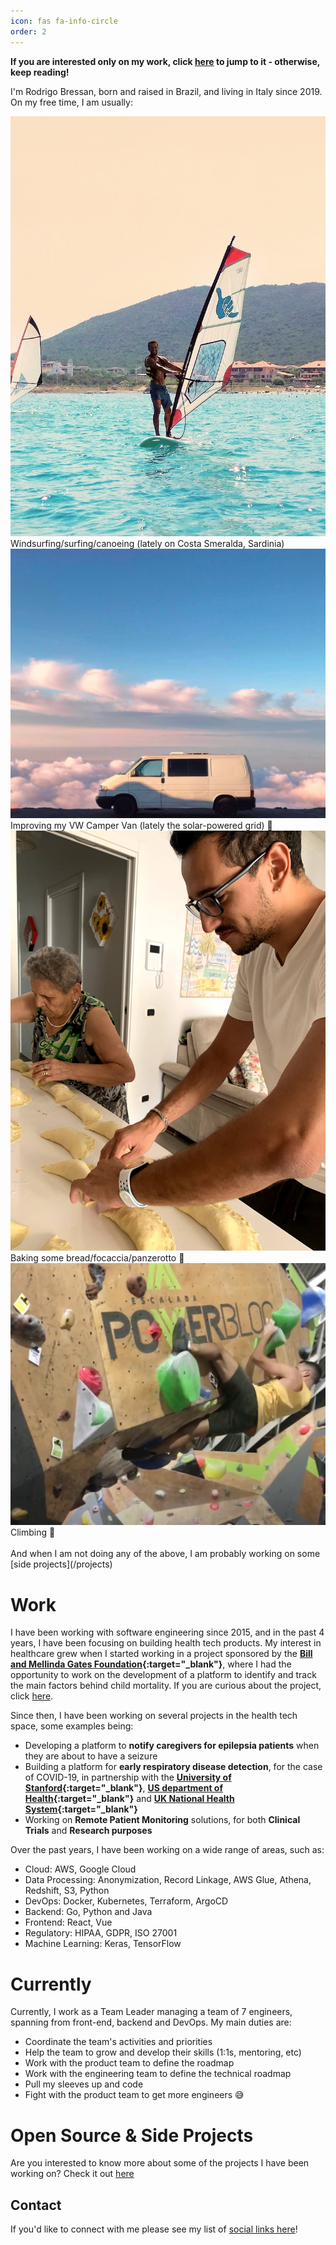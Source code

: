 ```yaml
---
icon: fas fa-info-circle
order: 2
---
```


<b>If you are interested only on my work, click [here](#work) to jump to it - otherwise, keep reading!</b>

I'm Rodrigo Bressan, born and raised in Brazil, and living in Italy since 2019. On my free time, I am usually:


<div class="container">
  <div class="row align-items-center">
    <div class="col-3">
      <img src="/assets/img/about/windsurf.jpeg"/>
    </div>
     <div class="col-9">
      Windsurfing/surfing/canoeing (lately on Costa Smeralda, Sardinia)
    </div>
  </div>
</div>



<div class="container">
  <div class="row align-items-center">
   <div class="col-3">
      <img src="/assets/img/about/binho.png"/>
    </div>
     <div class="col-9">
      Improving my VW Camper Van (lately the solar-powered grid) 🚐 
    </div>
  </div>
</div>

<div class="container">
  <div class="row align-items-center">
   <div class="col-3">
      <img src="/assets/img/about/baking.jpeg"/>
    </div>
     <div class="col-9">
      Baking some bread/focaccia/panzerotto 🍞
    </div>
  </div>
</div>


<div class="container">
  <div class="row align-items-center">
   <div class="col-3">
      <img src="/assets/img/about/climbing.png"/>
    </div>
     <div class="col-9">
      Climbing 🧗‍
    </div>
  </div>
</div>

<br/>
And when I am not doing any of the above, I am probably working on some [side projects](/projects)


# Work

I have been working with software engineering since 2015, and in the past 4 years, I have been focusing on building health tech products. My interest in healthcare grew when I started working in a project sponsored by the <b>[Bill and Mellinda Gates Foundation](https://www.gatesfoundation.org/){:target="_blank"}</b>, where I had the opportunity to work on the development of a platform to identify and track the main factors behind child mortality. If you are curious about the project, click [here](/projects/#research--publications).

Since then, I have been working on several projects in the health tech space, some examples being:

- Developing a platform to <b>notify caregivers for epilepsia patients</b> when they are about to have a seizure
- Building a platform for <b>early respiratory disease detection</b>, for the case of COVID-19, in partnership with the <b>[University of Stanford](https://www.stanford.edu/){:target="_blank"}</b>, <b>[US department of Health](https://www.hhs.gov/){:target="_blank"}</b> and <b>[UK National Health System](https://www.nhs.uk/){:target="_blank"}</b>
- Working on <b>Remote Patient Monitoring</b> solutions, for both <b>Clinical Trials</b> and <b>Research purposes</b>

Over the past years, I have been working on a wide range of areas, such as:

- Cloud: AWS, Google Cloud
- Data Processing: Anonymization, Record Linkage, AWS Glue, Athena, Redshift, S3, Python
- DevOps: Docker, Kubernetes, Terraform, ArgoCD
- Backend: Go, Python and Java
- Frontend: React, Vue
- Regulatory: HIPAA, GDPR, ISO 27001
- Machine Learning: Keras, TensorFlow


# Currently

Currently, I work as a Team Leader managing a team of 7 engineers, spanning from front-end, backend and DevOps. My main duties are:

- Coordinate the team's activities and priorities
- Help the team to grow and develop their skills (1:1s, mentoring, etc)
- Work with the product team to define the roadmap
- Work with the engineering team to define the technical roadmap
- Pull my sleeves up and code
- Fight with the product team to get more engineers 😅


# Open Source & Side Projects

Are you interested to know more about some of the projects I have been working on? Check it out [here](/projects)

## Contact

If you'd like to connect with me please see my list of [social links here](/contact)!
